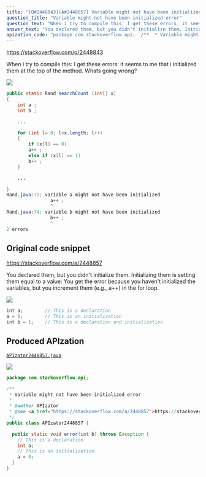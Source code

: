 ```yaml
---
title: "[Q#2448843][A#2448857] Variable might not have been initialized error"
question_title: "Variable might not have been initialized error"
question_text: "When i try to compile this: I get these errors: it seems to me that i initialized them at the top of the method. Whats going wrong?"
answer_text: "You declared them, but you didn't initialize them. Initializing them is setting them equal to a value: You get the error because you haven't initialized the variables, but you increment them (e.g., a++) in the for loop."
apization_code: "package com.stackoverflow.api;  /**  * Variable might not have been initialized error  *  * @author APIzator  * @see <a href=\"https://stackoverflow.com/a/2448857\">https://stackoverflow.com/a/2448857</a>  */ public class APIzator2448857 {    public static void error(int b) throws Exception {     // This is a declaration     int a;     // This is an initialization     a = 0;   } }"
---
```


https://stackoverflow.com/q/2448843

When i try to compile this:
I get these errors:
it seems to me that i initialized them at the top of the method. Whats going wrong?


<div class="code-logo"><img src="/stackoverflow.png" /></div>

```java
public static Rand searchCount (int[] x) 
{
    int a ; 
    int b ; 

    ...   

    for (int l= 0; l<x.length; l++) 
    {
        if (x[l] == 0) 
        a++ ;
        else if (x[l] == 1) 
        b++ ;
    }

    ...   

}
Rand.java:72: variable a might not have been initialized
                a++ ;
                ^
Rand.java:74: variable b might not have been initialized
                b++ ;
                ^
2 errors
```


## Original code snippet

https://stackoverflow.com/a/2448857

You declared them, but you didn&#x27;t initialize them. Initializing them is setting them equal to a value:
You get the error because you haven&#x27;t initialized the variables, but you increment them (e.g., a++) in the for loop.

<div class="code-logo"><img src="/stackoverflow.png" /></div>

```java
int a;        // This is a declaration
a = 0;        // This is an initialization
int b = 1;    // This is a declaration and initialization
```

## Produced APIzation

[`APIzator2448857.java`](https://github.com/pasqualesalza/apization-temp-data/raw/master/search/APIzator2448857.java)

<div class="code-logo"><img src="/apizator.png" /></div>

```java
package com.stackoverflow.api;

/**
 * Variable might not have been initialized error
 *
 * @author APIzator
 * @see <a href="https://stackoverflow.com/a/2448857">https://stackoverflow.com/a/2448857</a>
 */
public class APIzator2448857 {

  public static void error(int b) throws Exception {
    // This is a declaration
    int a;
    // This is an initialization
    a = 0;
  }
}

```